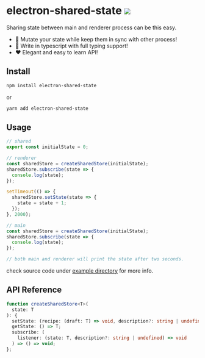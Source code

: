 # electron-shared-state ![](https://img.shields.io/npm/l/electron-shared-state)

Sharing state between main and renderer process can be this easy.

- 🚀 Mutate your state while keep them in sync with other process!
- 🎯 Write in typescript with full typing support!
- ❤️ Elegant and easy to learn API!

## Install

```sh
npm install electron-shared-state
```

or

```sh
yarn add electron-shared-state
```

## Usage

```ts
// shared
export const initialState = 0;

// renderer
const sharedStore = createSharedStore(initialState);
sharedStore.subscribe(state => {
  console.log(state);
});

setTimeout(() => {
  sharedStore.setState(state => {
    state = state + 1;
  });
}, 2000);

// main
const sharedStore = createSharedStore(initialState);
sharedStore.subscribe(state => {
  console.log(state);
});

// both main and renderer will print the state after two seconds.
```

check source code under [example directory](/example) for more info.

## API Reference

```ts
function createSharedStore<T>(
  state: T
): {
  setState: (recipe: (draft: T) => void, description?: string | undefined) => T;
  getState: () => T;
  subscribe: (
    listener: (state: T, description?: string | undefined) => void
  ) => () => void;
};
```

